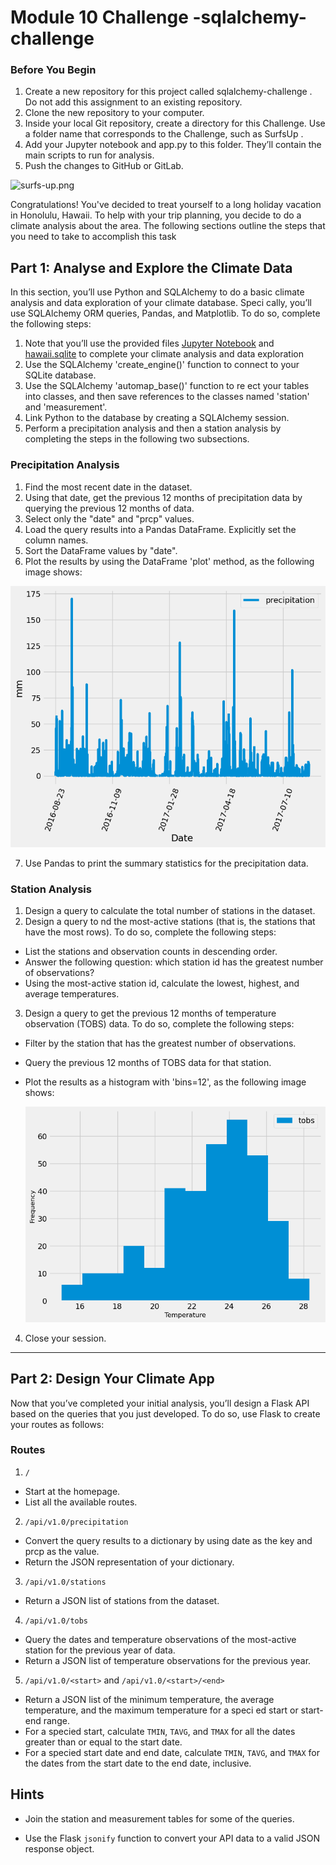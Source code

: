 # Module 10 Challenge -sqlalchemy-challenge

### Before You Begin

1. Create a new repository for this project called  sqlalchemy-challenge . Do not add this assignment to an existing repository.
2. Clone the new repository to your computer.
3. Inside your local Git repository, create a directory for this Challenge. Use a folder name that corresponds to the Challenge, such as SurfsUp .
4. Add your Jupyter notebook and app.py to this folder. They’ll contain the main scripts to run for analysis.
5. Push the changes to GitHub or GitLab.

![surfs-up.png](Images/surfs-up.png)

Congratulations! You've decided to treat yourself to a long holiday vacation in Honolulu, Hawaii. To help with your trip planning, you decide to do a
climate analysis about the area. The following sections outline the steps that you need to take to accomplish this task

## Part 1: Analyse and Explore the Climate Data

In this section, you’ll use Python and SQLAlchemy to do a basic climate analysis and data exploration of your climate database. Speci cally, you’ll
use SQLAlchemy ORM queries, Pandas, and Matplotlib. To do so, complete the following steps:

1. Note that you’ll use the provided files [Jupyter Notebook](SurfUp/climate_starter_hna.ipynb) and [hawaii.sqlite](SurfUp/Resources/hawaii.sqlite) to complete your climate analysis and data exploration
2. Use the SQLAlchemy 'create_engine()' function to connect to your SQLite database.
3. Use the SQLAlchemy  'automap_base()'  function to re ect your tables into classes, and then save references to the classes named 'station' and
'measurement'.
4. Link Python to the database by creating a SQLAlchemy session.
5. Perform a precipitation analysis and then a station analysis by completing the steps in the following two subsections.

### Precipitation Analysis

1. Find the most recent date in the dataset.
2. Using that date, get the previous 12 months of precipitation data by querying the previous 12 months of data.
3. Select only the "date" and "prcp" values.
4. Load the query results into a Pandas DataFrame. Explicitly set the column names.
5. Sort the DataFrame values by "date".
6. Plot the results by using the DataFrame 'plot'  method, as the following image shows:

  ![precipitation](Images/Last_12Monts_Precipitation.png)

7. Use Pandas to print the summary statistics for the precipitation data.

### Station Analysis

1. Design a query to calculate the total number of stations in the dataset.
2. Design a query to  nd the most-active stations (that is, the stations that have the most rows). To do so, complete the following steps:
  * List the stations and observation counts in descending order.
  * Answer the following question: which station id has the greatest number of observations?
  * Using the most-active station id, calculate the lowest, highest, and average temperatures.
3. Design a query to get the previous 12 months of temperature observation (TOBS) data. To do so, complete the following steps:
  * Filter by the station that has the greatest number of observations.
  * Query the previous 12 months of TOBS data for that station.
  * Plot the results as a histogram with 'bins=12', as the following image shows:

    ![station-histogram](Images/Last_12Monts_Temperature_Observation.png)
4. Close your session.

- - -

## Part 2: Design Your Climate App

Now that you’ve completed your initial analysis, you’ll design a Flask API based on the queries that you just developed. 
To do so, use Flask to create your routes as follows:

### Routes

1.  `/`
  * Start at the homepage.
  * List all the available routes.
2.  `/api/v1.0/precipitation`
  * Convert the query results to a dictionary by using  date  as the key and  prcp  as the value.
  * Return the JSON representation of your dictionary.
3.  `/api/v1.0/stations`
  * Return a JSON list of stations from the dataset.
4.  `/api/v1.0/tobs`
  * Query the dates and temperature observations of the most-active station for the previous year of data.
  * Return a JSON list of temperature observations for the previous year.
5.  `/api/v1.0/<start>` and `/api/v1.0/<start>/<end>`
  * Return a JSON list of the minimum temperature, the average temperature, and the maximum temperature for a speci ed start or start-end range.
  * For a specied start, calculate `TMIN`, `TAVG`, and `TMAX` for all the dates greater than or equal to the start date.
  * For a specied start date and end date, calculate `TMIN`, `TAVG`, and `TMAX` for the dates from the start date to the end date, inclusive.

## Hints

* Join the station and measurement tables for some of the queries.

* Use the Flask `jsonify`  function to convert your API data to a valid JSON response object.

